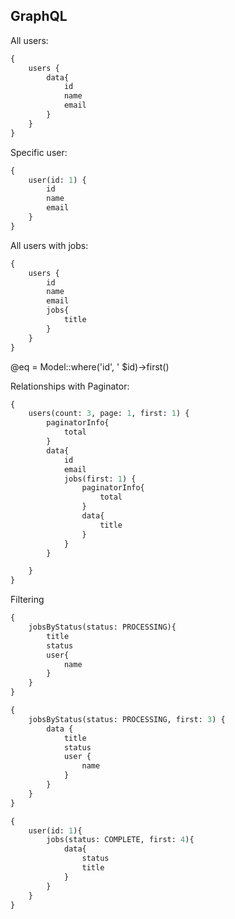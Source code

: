 ## GraphQL

All users:

```graphql
{
    users {
        data{
            id
            name
            email
        }
    }
}
```

Specific user:

```graphql
{
    user(id: 1) {
        id
        name
        email
    }
}
```

All users with jobs:

```graphql
{
    users {
        id
        name
        email
        jobs{
            title
        }
    }
}

```

@eq = Model::where('id', ' $id)->first()

Relationships with Paginator:

```graphql
{
    users(count: 3, page: 1, first: 1) {
        paginatorInfo{
            total
        }
        data{
            id
            email
            jobs(first: 1) {
                paginatorInfo{
                    total
                }
                data{
                    title
                }
            }
        }

    }
}
```

Filtering

```graphql
{
    jobsByStatus(status: PROCESSING){
        title
        status
        user{
            name
        }
    }
}

{
    jobsByStatus(status: PROCESSING, first: 3) {
        data {
            title
            status
            user {
                name
            }
        }
    }
}

{
    user(id: 1){
        jobs(status: COMPLETE, first: 4){
            data{
                status
                title
            }
        }
    }
}


```
  
